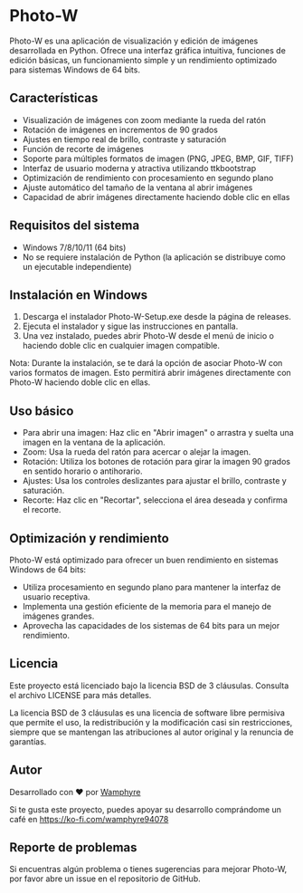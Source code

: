 # Photo-W

Photo-W es una aplicación de visualización y edición de imágenes desarrollada en Python. Ofrece una interfaz gráfica intuitiva, funciones de edición básicas, un funcionamiento simple y un rendimiento optimizado para sistemas Windows de 64 bits.

## Características

- Visualización de imágenes con zoom mediante la rueda del ratón
- Rotación de imágenes en incrementos de 90 grados
- Ajustes en tiempo real de brillo, contraste y saturación
- Función de recorte de imágenes
- Soporte para múltiples formatos de imagen (PNG, JPEG, BMP, GIF, TIFF)
- Interfaz de usuario moderna y atractiva utilizando ttkbootstrap
- Optimización de rendimiento con procesamiento en segundo plano
- Ajuste automático del tamaño de la ventana al abrir imágenes
- Capacidad de abrir imágenes directamente haciendo doble clic en ellas

## Requisitos del sistema

- Windows 7/8/10/11 (64 bits)
- No se requiere instalación de Python (la aplicación se distribuye como un ejecutable independiente)

## Instalación en Windows

1. Descarga el instalador Photo-W-Setup.exe desde la página de releases.
2. Ejecuta el instalador y sigue las instrucciones en pantalla.
3. Una vez instalado, puedes abrir Photo-W desde el menú de inicio o haciendo doble clic en cualquier imagen compatible.

Nota: Durante la instalación, se te dará la opción de asociar Photo-W con varios formatos de imagen. Esto permitirá abrir imágenes directamente con Photo-W haciendo doble clic en ellas.

## Uso básico

- Para abrir una imagen: Haz clic en "Abrir imagen" o arrastra y suelta una imagen en la ventana de la aplicación.
- Zoom: Usa la rueda del ratón para acercar o alejar la imagen.
- Rotación: Utiliza los botones de rotación para girar la imagen 90 grados en sentido horario o antihorario.
- Ajustes: Usa los controles deslizantes para ajustar el brillo, contraste y saturación.
- Recorte: Haz clic en "Recortar", selecciona el área deseada y confirma el recorte.

## Optimización y rendimiento

Photo-W está optimizado para ofrecer un buen rendimiento en sistemas Windows de 64 bits:

- Utiliza procesamiento en segundo plano para mantener la interfaz de usuario receptiva.
- Implementa una gestión eficiente de la memoria para el manejo de imágenes grandes.
- Aprovecha las capacidades de los sistemas de 64 bits para un mejor rendimiento.

## Licencia

Este proyecto está licenciado bajo la licencia BSD de 3 cláusulas. Consulta el archivo LICENSE para más detalles.

La licencia BSD de 3 cláusulas es una licencia de software libre permisiva que permite el uso, la redistribución y la modificación casi sin restricciones, siempre que se mantengan las atribuciones al autor original y la renuncia de garantías.

## Autor

Desarrollado con ❤️ por [Wamphyre](https://github.com/Wamphyre)

Si te gusta este proyecto, puedes apoyar su desarrollo comprándome un café en https://ko-fi.com/wamphyre94078

## Reporte de problemas

Si encuentras algún problema o tienes sugerencias para mejorar Photo-W, por favor abre un issue en el repositorio de GitHub.

